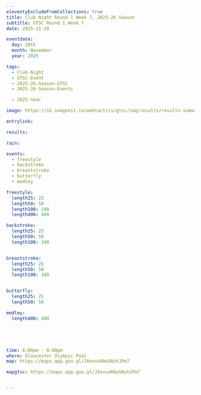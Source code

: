 ```yaml
---
eleventyExcludeFromCollections: true
title: Club Night Round 1 Week 7, 2025-26 Season
subtitle: GTSC Round 1 Week 7
date: 2025-11-28

eventdate:
  day: 28th
  month: November
  year: 2025

tags:
  - Club-Night
  - GTSC-Event
  - 2025-26-Season-GTSC
  - 2025-26-Season-Events

  - 2025-Year

image: https://ik.imagekit.io/webtactics/gtsc/img/results/results-summary-7.jpg

entrylink: 

results: 

rain: 

events:
  - freestyle
  - backstroke
  - breaststroke
  - butterfly
  - medley

freestyle:
  length25: 25
  length50: 50
  length100: 100
  length400: 400

backstroke:
  length25: 25
  length50: 50
  length100: 100


breaststroke:
  length25: 25
  length50: 50
  length100: 100


butterfly:
  length25: 25
  length50: 50

medley:
  length400: 400





time: 6:00pm - 8:00pm
where: Gloucester Olympic Pool
map: https://maps.app.goo.gl/JXexsoRAoSNzhJPm7

mapgtsc: https://maps.app.goo.gl/JXexsoRAoSNzhJPm7


---
```


